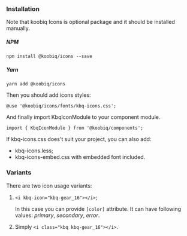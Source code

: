 ### Installation

Note that koobiq Icons is optional package and it should be installed manually.

##### NPM

`npm install @koobiq/icons --save`

##### Yarn

`yarn add @koobiq/icons`

Then you should add icons styles:

`@use '@koobiq/icons/fonts/kbq-icons.css';`

And finally import KbqIconModule to your component module.

`import { KbqIconModule } from '@koobiq/components';`

If kbq-icons.css does't suit your project, you can also add:

-   kbq-icons.less;
-   kbq-icons-embed.css with embedded font included.

### Variants

There are two icon usage variants:

1. `<i kbq-icon="kbq-gear_16"></i>`;

    In this case you can provide `[color]` attribute. It can have following values: _primary_, _secondary_, _error_.

2. Simply `<i class="kbq kbq-gear_16"></i>`.
